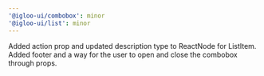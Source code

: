 ```yaml
---
'@igloo-ui/combobox': minor
'@igloo-ui/list': minor
---
```


Added action prop and updated description type to ReactNode for ListItem. Added footer and a way for the user to open and close the combobox through props.
